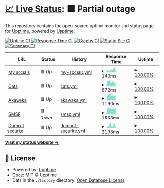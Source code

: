 # [📈 Live Status](https://upptime.github.io/upptime): <!--live status--> **🟧 Partial outage**

This repository contains the open-source uptime monitor and status page for [Upptime](https://upptime.js.org), powered by [Upptime](https://github.com/upptime/upptime).

[![Uptime CI](https://github.com/vasilvestre/status/workflows/Uptime%20CI/badge.svg)](https://github.com/vasilvestre/status/actions?query=workflow%3A%22Uptime+CI%22)
[![Response Time CI](https://github.com/vasilvestre/status/workflows/Response%20Time%20CI/badge.svg)](https://github.com/vasilvestre/status/actions?query=workflow%3A%22Response+Time+CI%22)
[![Graphs CI](https://github.com/vasilvestre/status/workflows/Graphs%20CI/badge.svg)](https://github.com/vasilvestre/status/actions?query=workflow%3A%22Graphs+CI%22)
[![Static Site CI](https://github.com/vasilvestre/status/workflows/Static%20Site%20CI/badge.svg)](https://github.com/vasilvestre/status/actions?query=workflow%3A%22Static+Site+CI%22)
[![Summary CI](https://github.com/vasilvestre/status/workflows/Summary%20CI/badge.svg)](https://github.com/vasilvestre/status/actions?query=workflow%3A%22Summary+CI%22)

<!--start: status pages-->
<!-- This summary is generated by Upptime (https://github.com/upptime/upptime) -->
<!-- Do not edit this manually, your changes will be overwritten -->
<!-- prettier-ignore -->
| URL | Status | History | Response Time | Uptime |
| --- | ------ | ------- | ------------- | ------ |
| <img alt="" src="https://icons.duckduckgo.com/ip3/vasilvestre.github.io.ico" height="13"> [My socials](https://vasilvestre.github.io/) | 🟩 Up | [my-socials.yml](https://github.com/vasilvestre/status/commits/HEAD/history/my-socials.yml) | <details><summary><img alt="Response time graph" src="./graphs/my-socials/response-time-week.png" height="20"> 140ms</summary><br><a href="https://vasilvestre.github.io/status/history/my-socials"><img alt="Response time 100" src="https://img.shields.io/endpoint?url=https%3A%2F%2Fraw.githubusercontent.com%2Fvasilvestre%2Fstatus%2FHEAD%2Fapi%2Fmy-socials%2Fresponse-time.json"></a><br><a href="https://vasilvestre.github.io/status/history/my-socials"><img alt="24-hour response time 122" src="https://img.shields.io/endpoint?url=https%3A%2F%2Fraw.githubusercontent.com%2Fvasilvestre%2Fstatus%2FHEAD%2Fapi%2Fmy-socials%2Fresponse-time-day.json"></a><br><a href="https://vasilvestre.github.io/status/history/my-socials"><img alt="7-day response time 140" src="https://img.shields.io/endpoint?url=https%3A%2F%2Fraw.githubusercontent.com%2Fvasilvestre%2Fstatus%2FHEAD%2Fapi%2Fmy-socials%2Fresponse-time-week.json"></a><br><a href="https://vasilvestre.github.io/status/history/my-socials"><img alt="30-day response time 121" src="https://img.shields.io/endpoint?url=https%3A%2F%2Fraw.githubusercontent.com%2Fvasilvestre%2Fstatus%2FHEAD%2Fapi%2Fmy-socials%2Fresponse-time-month.json"></a><br><a href="https://vasilvestre.github.io/status/history/my-socials"><img alt="1-year response time 97" src="https://img.shields.io/endpoint?url=https%3A%2F%2Fraw.githubusercontent.com%2Fvasilvestre%2Fstatus%2FHEAD%2Fapi%2Fmy-socials%2Fresponse-time-year.json"></a></details> | <details><summary><a href="https://vasilvestre.github.io/status/history/my-socials">100.00%</a></summary><a href="https://vasilvestre.github.io/status/history/my-socials"><img alt="All-time uptime 100.00%" src="https://img.shields.io/endpoint?url=https%3A%2F%2Fraw.githubusercontent.com%2Fvasilvestre%2Fstatus%2FHEAD%2Fapi%2Fmy-socials%2Fuptime.json"></a><br><a href="https://vasilvestre.github.io/status/history/my-socials"><img alt="24-hour uptime 100.00%" src="https://img.shields.io/endpoint?url=https%3A%2F%2Fraw.githubusercontent.com%2Fvasilvestre%2Fstatus%2FHEAD%2Fapi%2Fmy-socials%2Fuptime-day.json"></a><br><a href="https://vasilvestre.github.io/status/history/my-socials"><img alt="7-day uptime 100.00%" src="https://img.shields.io/endpoint?url=https%3A%2F%2Fraw.githubusercontent.com%2Fvasilvestre%2Fstatus%2FHEAD%2Fapi%2Fmy-socials%2Fuptime-week.json"></a><br><a href="https://vasilvestre.github.io/status/history/my-socials"><img alt="30-day uptime 100.00%" src="https://img.shields.io/endpoint?url=https%3A%2F%2Fraw.githubusercontent.com%2Fvasilvestre%2Fstatus%2FHEAD%2Fapi%2Fmy-socials%2Fuptime-month.json"></a><br><a href="https://vasilvestre.github.io/status/history/my-socials"><img alt="1-year uptime 100.00%" src="https://img.shields.io/endpoint?url=https%3A%2F%2Fraw.githubusercontent.com%2Fvasilvestre%2Fstatus%2FHEAD%2Fapi%2Fmy-socials%2Fuptime-year.json"></a></details>
| <img alt="" src="https://icons.duckduckgo.com/ip3/cataas.com.ico" height="13"> [Cats](https://cataas.com/) | 🟩 Up | [cats.yml](https://github.com/vasilvestre/status/commits/HEAD/history/cats.yml) | <details><summary><img alt="Response time graph" src="./graphs/cats/response-time-week.png" height="20"> 672ms</summary><br><a href="https://vasilvestre.github.io/status/history/cats"><img alt="Response time 637" src="https://img.shields.io/endpoint?url=https%3A%2F%2Fraw.githubusercontent.com%2Fvasilvestre%2Fstatus%2FHEAD%2Fapi%2Fcats%2Fresponse-time.json"></a><br><a href="https://vasilvestre.github.io/status/history/cats"><img alt="24-hour response time 643" src="https://img.shields.io/endpoint?url=https%3A%2F%2Fraw.githubusercontent.com%2Fvasilvestre%2Fstatus%2FHEAD%2Fapi%2Fcats%2Fresponse-time-day.json"></a><br><a href="https://vasilvestre.github.io/status/history/cats"><img alt="7-day response time 672" src="https://img.shields.io/endpoint?url=https%3A%2F%2Fraw.githubusercontent.com%2Fvasilvestre%2Fstatus%2FHEAD%2Fapi%2Fcats%2Fresponse-time-week.json"></a><br><a href="https://vasilvestre.github.io/status/history/cats"><img alt="30-day response time 637" src="https://img.shields.io/endpoint?url=https%3A%2F%2Fraw.githubusercontent.com%2Fvasilvestre%2Fstatus%2FHEAD%2Fapi%2Fcats%2Fresponse-time-month.json"></a><br><a href="https://vasilvestre.github.io/status/history/cats"><img alt="1-year response time 637" src="https://img.shields.io/endpoint?url=https%3A%2F%2Fraw.githubusercontent.com%2Fvasilvestre%2Fstatus%2FHEAD%2Fapi%2Fcats%2Fresponse-time-year.json"></a></details> | <details><summary><a href="https://vasilvestre.github.io/status/history/cats">100.00%</a></summary><a href="https://vasilvestre.github.io/status/history/cats"><img alt="All-time uptime 100.00%" src="https://img.shields.io/endpoint?url=https%3A%2F%2Fraw.githubusercontent.com%2Fvasilvestre%2Fstatus%2FHEAD%2Fapi%2Fcats%2Fuptime.json"></a><br><a href="https://vasilvestre.github.io/status/history/cats"><img alt="24-hour uptime 100.00%" src="https://img.shields.io/endpoint?url=https%3A%2F%2Fraw.githubusercontent.com%2Fvasilvestre%2Fstatus%2FHEAD%2Fapi%2Fcats%2Fuptime-day.json"></a><br><a href="https://vasilvestre.github.io/status/history/cats"><img alt="7-day uptime 100.00%" src="https://img.shields.io/endpoint?url=https%3A%2F%2Fraw.githubusercontent.com%2Fvasilvestre%2Fstatus%2FHEAD%2Fapi%2Fcats%2Fuptime-week.json"></a><br><a href="https://vasilvestre.github.io/status/history/cats"><img alt="30-day uptime 100.00%" src="https://img.shields.io/endpoint?url=https%3A%2F%2Fraw.githubusercontent.com%2Fvasilvestre%2Fstatus%2FHEAD%2Fapi%2Fcats%2Fuptime-month.json"></a><br><a href="https://vasilvestre.github.io/status/history/cats"><img alt="1-year uptime 100.00%" src="https://img.shields.io/endpoint?url=https%3A%2F%2Fraw.githubusercontent.com%2Fvasilvestre%2Fstatus%2FHEAD%2Fapi%2Fcats%2Fuptime-year.json"></a></details>
| <img alt="" src="https://icons.duckduckgo.com/ip3/www.akawaka.fr.ico" height="13"> [Akawaka](https://www.akawaka.fr/) | 🟩 Up | [akawaka.yml](https://github.com/vasilvestre/status/commits/HEAD/history/akawaka.yml) | <details><summary><img alt="Response time graph" src="./graphs/akawaka/response-time-week.png" height="20"> 1190ms</summary><br><a href="https://vasilvestre.github.io/status/history/akawaka"><img alt="Response time 1121" src="https://img.shields.io/endpoint?url=https%3A%2F%2Fraw.githubusercontent.com%2Fvasilvestre%2Fstatus%2FHEAD%2Fapi%2Fakawaka%2Fresponse-time.json"></a><br><a href="https://vasilvestre.github.io/status/history/akawaka"><img alt="24-hour response time 1209" src="https://img.shields.io/endpoint?url=https%3A%2F%2Fraw.githubusercontent.com%2Fvasilvestre%2Fstatus%2FHEAD%2Fapi%2Fakawaka%2Fresponse-time-day.json"></a><br><a href="https://vasilvestre.github.io/status/history/akawaka"><img alt="7-day response time 1190" src="https://img.shields.io/endpoint?url=https%3A%2F%2Fraw.githubusercontent.com%2Fvasilvestre%2Fstatus%2FHEAD%2Fapi%2Fakawaka%2Fresponse-time-week.json"></a><br><a href="https://vasilvestre.github.io/status/history/akawaka"><img alt="30-day response time 1121" src="https://img.shields.io/endpoint?url=https%3A%2F%2Fraw.githubusercontent.com%2Fvasilvestre%2Fstatus%2FHEAD%2Fapi%2Fakawaka%2Fresponse-time-month.json"></a><br><a href="https://vasilvestre.github.io/status/history/akawaka"><img alt="1-year response time 1121" src="https://img.shields.io/endpoint?url=https%3A%2F%2Fraw.githubusercontent.com%2Fvasilvestre%2Fstatus%2FHEAD%2Fapi%2Fakawaka%2Fresponse-time-year.json"></a></details> | <details><summary><a href="https://vasilvestre.github.io/status/history/akawaka">100.00%</a></summary><a href="https://vasilvestre.github.io/status/history/akawaka"><img alt="All-time uptime 100.00%" src="https://img.shields.io/endpoint?url=https%3A%2F%2Fraw.githubusercontent.com%2Fvasilvestre%2Fstatus%2FHEAD%2Fapi%2Fakawaka%2Fuptime.json"></a><br><a href="https://vasilvestre.github.io/status/history/akawaka"><img alt="24-hour uptime 100.00%" src="https://img.shields.io/endpoint?url=https%3A%2F%2Fraw.githubusercontent.com%2Fvasilvestre%2Fstatus%2FHEAD%2Fapi%2Fakawaka%2Fuptime-day.json"></a><br><a href="https://vasilvestre.github.io/status/history/akawaka"><img alt="7-day uptime 100.00%" src="https://img.shields.io/endpoint?url=https%3A%2F%2Fraw.githubusercontent.com%2Fvasilvestre%2Fstatus%2FHEAD%2Fapi%2Fakawaka%2Fuptime-week.json"></a><br><a href="https://vasilvestre.github.io/status/history/akawaka"><img alt="30-day uptime 100.00%" src="https://img.shields.io/endpoint?url=https%3A%2F%2Fraw.githubusercontent.com%2Fvasilvestre%2Fstatus%2FHEAD%2Fapi%2Fakawaka%2Fuptime-month.json"></a><br><a href="https://vasilvestre.github.io/status/history/akawaka"><img alt="1-year uptime 100.00%" src="https://img.shields.io/endpoint?url=https%3A%2F%2Fraw.githubusercontent.com%2Fvasilvestre%2Fstatus%2FHEAD%2Fapi%2Fakawaka%2Fuptime-year.json"></a></details>
| <img alt="" src="https://icons.duckduckgo.com/ip3/www.smsp.fr.ico" height="13"> [SMSP](https://www.smsp.fr/) | 🟥 Down | [smsp.yml](https://github.com/vasilvestre/status/commits/HEAD/history/smsp.yml) | <details><summary><img alt="Response time graph" src="./graphs/smsp/response-time-week.png" height="20"> 1568ms</summary><br><a href="https://vasilvestre.github.io/status/history/smsp"><img alt="Response time 1666" src="https://img.shields.io/endpoint?url=https%3A%2F%2Fraw.githubusercontent.com%2Fvasilvestre%2Fstatus%2FHEAD%2Fapi%2Fsmsp%2Fresponse-time.json"></a><br><a href="https://vasilvestre.github.io/status/history/smsp"><img alt="24-hour response time 1385" src="https://img.shields.io/endpoint?url=https%3A%2F%2Fraw.githubusercontent.com%2Fvasilvestre%2Fstatus%2FHEAD%2Fapi%2Fsmsp%2Fresponse-time-day.json"></a><br><a href="https://vasilvestre.github.io/status/history/smsp"><img alt="7-day response time 1568" src="https://img.shields.io/endpoint?url=https%3A%2F%2Fraw.githubusercontent.com%2Fvasilvestre%2Fstatus%2FHEAD%2Fapi%2Fsmsp%2Fresponse-time-week.json"></a><br><a href="https://vasilvestre.github.io/status/history/smsp"><img alt="30-day response time 1666" src="https://img.shields.io/endpoint?url=https%3A%2F%2Fraw.githubusercontent.com%2Fvasilvestre%2Fstatus%2FHEAD%2Fapi%2Fsmsp%2Fresponse-time-month.json"></a><br><a href="https://vasilvestre.github.io/status/history/smsp"><img alt="1-year response time 1666" src="https://img.shields.io/endpoint?url=https%3A%2F%2Fraw.githubusercontent.com%2Fvasilvestre%2Fstatus%2FHEAD%2Fapi%2Fsmsp%2Fresponse-time-year.json"></a></details> | <details><summary><a href="https://vasilvestre.github.io/status/history/smsp">100.00%</a></summary><a href="https://vasilvestre.github.io/status/history/smsp"><img alt="All-time uptime 99.89%" src="https://img.shields.io/endpoint?url=https%3A%2F%2Fraw.githubusercontent.com%2Fvasilvestre%2Fstatus%2FHEAD%2Fapi%2Fsmsp%2Fuptime.json"></a><br><a href="https://vasilvestre.github.io/status/history/smsp"><img alt="24-hour uptime 99.99%" src="https://img.shields.io/endpoint?url=https%3A%2F%2Fraw.githubusercontent.com%2Fvasilvestre%2Fstatus%2FHEAD%2Fapi%2Fsmsp%2Fuptime-day.json"></a><br><a href="https://vasilvestre.github.io/status/history/smsp"><img alt="7-day uptime 100.00%" src="https://img.shields.io/endpoint?url=https%3A%2F%2Fraw.githubusercontent.com%2Fvasilvestre%2Fstatus%2FHEAD%2Fapi%2Fsmsp%2Fuptime-week.json"></a><br><a href="https://vasilvestre.github.io/status/history/smsp"><img alt="30-day uptime 99.89%" src="https://img.shields.io/endpoint?url=https%3A%2F%2Fraw.githubusercontent.com%2Fvasilvestre%2Fstatus%2FHEAD%2Fapi%2Fsmsp%2Fuptime-month.json"></a><br><a href="https://vasilvestre.github.io/status/history/smsp"><img alt="1-year uptime 99.89%" src="https://img.shields.io/endpoint?url=https%3A%2F%2Fraw.githubusercontent.com%2Fvasilvestre%2Fstatus%2FHEAD%2Fapi%2Fsmsp%2Fuptime-year.json"></a></details>
| <img alt="" src="https://icons.duckduckgo.com/ip3/www.dumont-securite.fr.ico" height="13"> [Dumont securite](https://www.dumont-securite.fr/) | 🟩 Up | [dumont-securite.yml](https://github.com/vasilvestre/status/commits/HEAD/history/dumont-securite.yml) | <details><summary><img alt="Response time graph" src="./graphs/dumont-securite/response-time-week.png" height="20"> 2198ms</summary><br><a href="https://vasilvestre.github.io/status/history/dumont-securite"><img alt="Response time 2260" src="https://img.shields.io/endpoint?url=https%3A%2F%2Fraw.githubusercontent.com%2Fvasilvestre%2Fstatus%2FHEAD%2Fapi%2Fdumont-securite%2Fresponse-time.json"></a><br><a href="https://vasilvestre.github.io/status/history/dumont-securite"><img alt="24-hour response time 1334" src="https://img.shields.io/endpoint?url=https%3A%2F%2Fraw.githubusercontent.com%2Fvasilvestre%2Fstatus%2FHEAD%2Fapi%2Fdumont-securite%2Fresponse-time-day.json"></a><br><a href="https://vasilvestre.github.io/status/history/dumont-securite"><img alt="7-day response time 2198" src="https://img.shields.io/endpoint?url=https%3A%2F%2Fraw.githubusercontent.com%2Fvasilvestre%2Fstatus%2FHEAD%2Fapi%2Fdumont-securite%2Fresponse-time-week.json"></a><br><a href="https://vasilvestre.github.io/status/history/dumont-securite"><img alt="30-day response time 2260" src="https://img.shields.io/endpoint?url=https%3A%2F%2Fraw.githubusercontent.com%2Fvasilvestre%2Fstatus%2FHEAD%2Fapi%2Fdumont-securite%2Fresponse-time-month.json"></a><br><a href="https://vasilvestre.github.io/status/history/dumont-securite"><img alt="1-year response time 2260" src="https://img.shields.io/endpoint?url=https%3A%2F%2Fraw.githubusercontent.com%2Fvasilvestre%2Fstatus%2FHEAD%2Fapi%2Fdumont-securite%2Fresponse-time-year.json"></a></details> | <details><summary><a href="https://vasilvestre.github.io/status/history/dumont-securite">100.00%</a></summary><a href="https://vasilvestre.github.io/status/history/dumont-securite"><img alt="All-time uptime 99.89%" src="https://img.shields.io/endpoint?url=https%3A%2F%2Fraw.githubusercontent.com%2Fvasilvestre%2Fstatus%2FHEAD%2Fapi%2Fdumont-securite%2Fuptime.json"></a><br><a href="https://vasilvestre.github.io/status/history/dumont-securite"><img alt="24-hour uptime 100.00%" src="https://img.shields.io/endpoint?url=https%3A%2F%2Fraw.githubusercontent.com%2Fvasilvestre%2Fstatus%2FHEAD%2Fapi%2Fdumont-securite%2Fuptime-day.json"></a><br><a href="https://vasilvestre.github.io/status/history/dumont-securite"><img alt="7-day uptime 100.00%" src="https://img.shields.io/endpoint?url=https%3A%2F%2Fraw.githubusercontent.com%2Fvasilvestre%2Fstatus%2FHEAD%2Fapi%2Fdumont-securite%2Fuptime-week.json"></a><br><a href="https://vasilvestre.github.io/status/history/dumont-securite"><img alt="30-day uptime 99.89%" src="https://img.shields.io/endpoint?url=https%3A%2F%2Fraw.githubusercontent.com%2Fvasilvestre%2Fstatus%2FHEAD%2Fapi%2Fdumont-securite%2Fuptime-month.json"></a><br><a href="https://vasilvestre.github.io/status/history/dumont-securite"><img alt="1-year uptime 99.89%" src="https://img.shields.io/endpoint?url=https%3A%2F%2Fraw.githubusercontent.com%2Fvasilvestre%2Fstatus%2FHEAD%2Fapi%2Fdumont-securite%2Fuptime-year.json"></a></details>

<!--end: status pages-->

[**Visit my status website →**](https://vasilvestre.github.io/status/)

## 📄 License

- Powered by: [Upptime](https://github.com/upptime/upptime)
- Code: [MIT](./LICENSE) © [Upptime](https://upptime.js.org)
- Data in the `./history` directory: [Open Database License](https://opendatacommons.org/licenses/odbl/1-0/)

